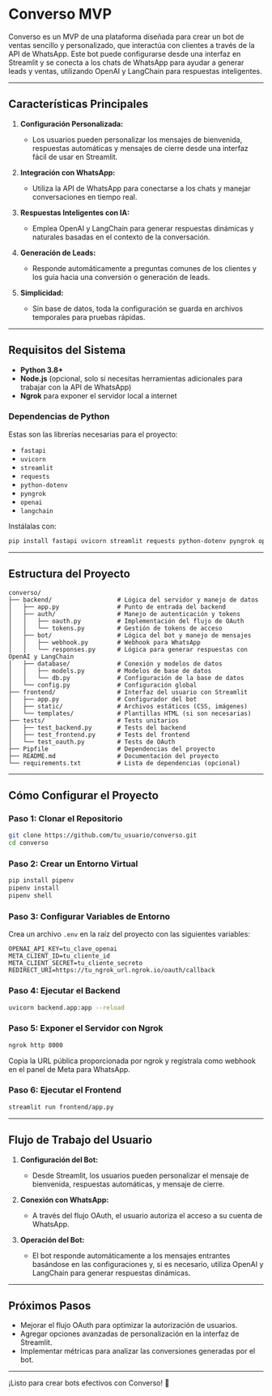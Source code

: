 # Converso MVP

Converso es un MVP de una plataforma diseñada para crear un bot de ventas sencillo y personalizado, que interactúa con clientes a través de la API de WhatsApp. Este bot puede configurarse desde una interfaz en Streamlit y se conecta a los chats de WhatsApp para ayudar a generar leads y ventas, utilizando OpenAI y LangChain para respuestas inteligentes.

---

## **Características Principales**

1. **Configuración Personalizada:**
   - Los usuarios pueden personalizar los mensajes de bienvenida, respuestas automáticas y mensajes de cierre desde una interfaz fácil de usar en Streamlit.

2. **Integración con WhatsApp:**
   - Utiliza la API de WhatsApp para conectarse a los chats y manejar conversaciones en tiempo real.

3. **Respuestas Inteligentes con IA:**
   - Emplea OpenAI y LangChain para generar respuestas dinámicas y naturales basadas en el contexto de la conversación.

4. **Generación de Leads:**
   - Responde automáticamente a preguntas comunes de los clientes y los guía hacia una conversión o generación de leads.

5. **Simplicidad:**
   - Sin base de datos, toda la configuración se guarda en archivos temporales para pruebas rápidas.

---

## **Requisitos del Sistema**

- **Python 3.8+**
- **Node.js** (opcional, solo si necesitas herramientas adicionales para trabajar con la API de WhatsApp)
- **Ngrok** para exponer el servidor local a internet

### Dependencias de Python

Estas son las librerías necesarias para el proyecto:

- `fastapi`
- `uvicorn`
- `streamlit`
- `requests`
- `python-dotenv`
- `pyngrok`
- `openai`
- `langchain`

Instálalas con:
```bash
pip install fastapi uvicorn streamlit requests python-dotenv pyngrok openai langchain
```

---

## **Estructura del Proyecto**

```
converso/
├── backend/                  # Lógica del servidor y manejo de datos
│   ├── app.py                # Punto de entrada del backend
│   ├── auth/                 # Manejo de autenticación y tokens
│   │   ├── oauth.py          # Implementación del flujo de OAuth
│   │   └── tokens.py         # Gestión de tokens de acceso
│   ├── bot/                  # Lógica del bot y manejo de mensajes
│   │   ├── webhook.py        # Webhook para WhatsApp
│   │   └── responses.py      # Lógica para generar respuestas con OpenAI y LangChain
│   ├── database/             # Conexión y modelos de datos
│   │   ├── models.py         # Modelos de base de datos
│   │   └── db.py             # Configuración de la base de datos
│   └── config.py             # Configuración global
├── frontend/                 # Interfaz del usuario con Streamlit
│   ├── app.py                # Configurador del bot
│   ├── static/               # Archivos estáticos (CSS, imágenes)
│   └── templates/            # Plantillas HTML (si son necesarias)
├── tests/                    # Tests unitarios
│   ├── test_backend.py       # Tests del backend
│   ├── test_frontend.py      # Tests del frontend
│   └── test_oauth.py         # Tests de OAuth
├── Pipfile                   # Dependencias del proyecto
├── README.md                 # Documentación del proyecto
└── requirements.txt          # Lista de dependencias (opcional)
```

---

## **Cómo Configurar el Proyecto**

### Paso 1: Clonar el Repositorio
```bash
git clone https://github.com/tu_usuario/converso.git
cd converso
```

### Paso 2: Crear un Entorno Virtual
```bash
pip install pipenv
pipenv install
pipenv shell
```

### Paso 3: Configurar Variables de Entorno
Crea un archivo `.env` en la raíz del proyecto con las siguientes variables:
```env
OPENAI_API_KEY=tu_clave_openai
META_CLIENT_ID=tu_cliente_id
META_CLIENT_SECRET=tu_cliente_secreto
REDIRECT_URI=https://tu_ngrok_url.ngrok.io/oauth/callback
```

### Paso 4: Ejecutar el Backend
```bash
uvicorn backend.app:app --reload
```

### Paso 5: Exponer el Servidor con Ngrok
```bash
ngrok http 8000
```
Copia la URL pública proporcionada por ngrok y regístrala como webhook en el panel de Meta para WhatsApp.

### Paso 6: Ejecutar el Frontend
```bash
streamlit run frontend/app.py
```

---

## **Flujo de Trabajo del Usuario**

1. **Configuración del Bot:**
   - Desde Streamlit, los usuarios pueden personalizar el mensaje de bienvenida, respuestas automáticas, y mensaje de cierre.

2. **Conexión con WhatsApp:**
   - A través del flujo OAuth, el usuario autoriza el acceso a su cuenta de WhatsApp.

3. **Operación del Bot:**
   - El bot responde automáticamente a los mensajes entrantes basándose en las configuraciones y, si es necesario, utiliza OpenAI y LangChain para generar respuestas dinámicas.

---

## **Próximos Pasos**

- Mejorar el flujo OAuth para optimizar la autorización de usuarios.
- Agregar opciones avanzadas de personalización en la interfaz de Streamlit.
- Implementar métricas para analizar las conversiones generadas por el bot.

---

¡Listo para crear bots efectivos con Converso! 🚀

